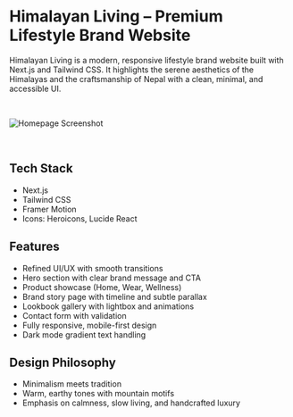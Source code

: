 # Himalayan Living – Premium Lifestyle Brand Website

Himalayan Living is a modern, responsive lifestyle brand website built with Next.js and Tailwind CSS. It highlights the serene aesthetics of the Himalayas and the craftsmanship of Nepal with a clean, minimal, and accessible UI.

<br/>

![Homepage Screenshot](public/images/himalayan.png)


<br/>

## Tech Stack

- Next.js
- Tailwind CSS
- Framer Motion
- Icons: Heroicons, Lucide React

## Features

- Refined UI/UX with smooth transitions
- Hero section with clear brand message and CTA
- Product showcase (Home, Wear, Wellness)
- Brand story page with timeline and subtle parallax
- Lookbook gallery with lightbox and animations
- Contact form with validation
- Fully responsive, mobile-first design
- Dark mode gradient text handling


## Design Philosophy

- Minimalism meets tradition
- Warm, earthy tones with mountain motifs
- Emphasis on calmness, slow living, and handcrafted luxury

